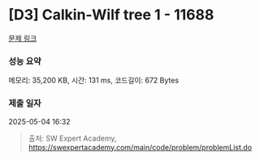 # [D3] Calkin-Wilf tree 1 - 11688 

[문제 링크](https://swexpertacademy.com/main/code/problem/problemDetail.do?contestProbId=AXgZSOn6ApIDFASW) 

### 성능 요약

메모리: 35,200 KB, 시간: 131 ms, 코드길이: 672 Bytes

### 제출 일자

2025-05-04 16:32



> 출처: SW Expert Academy, https://swexpertacademy.com/main/code/problem/problemList.do